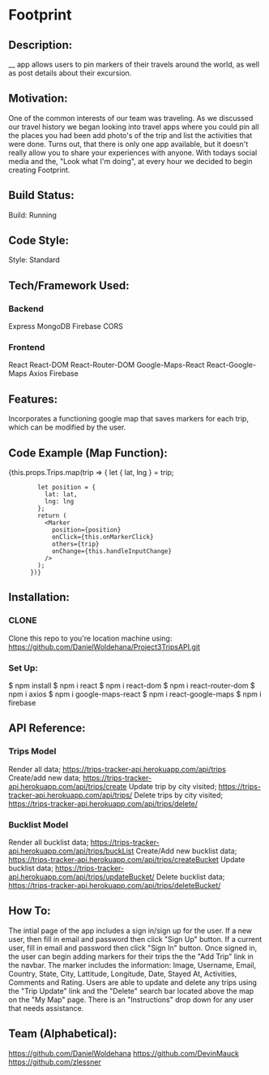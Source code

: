 # Footprint

## Description:

\_\_ app allows users to pin markers of their travels around the world, as well as post details about their excursion.

## Motivation:

One of the common interests of our team was traveling. As we discussed our travel history we began looking into travel apps where you could pin all the places you had been add photo's of the trip and list the activities that were done. Turns out, that there is only one app available, but it doesn't really allow you to share your experiences with anyone. With todays social media and the, "Look what I'm doing", at every hour we decided to begin creating Footprint.

## Build Status:

Build: Running

## Code Style:

Style: Standard

## Tech/Framework Used:

### Backend

Express
MongoDB
Firebase
CORS

### Frontend

React
React-DOM
React-Router-DOM
Google-Maps-React
React-Google-Maps
Axios
Firebase

## Features:

Incorporates a functioning google map that saves markers for each trip, which can be modified by the user.

## Code Example (Map Function):

<Map
          google={this.props.google}
          zoom={2}
          style={mapStyles}
          initialCenter={this.state.initCenter}
          onDragend={this.centerMoved}
          bounds={this.state.bounds}
          onClick={this.onMapClicked}
          onChange={this.handleInputChange}
        >
{this.props.Trips.map(trip => {
let { lat, lng } = trip;

            let position = {
              lat: lat,
              lng: lng
            };
            return (
              <Marker
                position={position}
                onClick={this.onMarkerClick}
                others={trip}
                onChange={this.handleInputChange}
              />
            );
          })}

## Installation:

### CLONE

Clone this repo to you're location machine using: https://github.com/DanielWoldehana/Project3TripsAPI.git

### Set Up:

$ npm install
$ npm i react
$ npm i react-dom
$ npm i react-router-dom
$ npm i axios
$ npm i google-maps-react
$ npm i react-google-maps
$ npm i firebase

## API Reference:

### Trips Model

Render all data; https://trips-tracker-api.herokuapp.com/api/trips
Create/add new data; https://trips-tracker-api.herokuapp.com/api/trips/create
Update trip by city visited; https://trips-tracker-api.herokuapp.com/api/trips/<cityVisited>
Delete trips by city visited; https://trips-tracker-api.herokuapp.com/api/trips/delete/<cityVisited>

### Bucklist Model

Render all bucklist data; https://trips-tracker-api.herokuapp.com/api/trips/buckList
Create/Add new bucklist data; https://trips-tracker-api.herokuapp.com/api/trips/createBucket
Update bucklist data; https://trips-tracker-api.herokuapp.com/api/trips/updateBucket/<nameOfSite>
Delete bucklist data; https://trips-tracker-api.herokuapp.com/api/trips/deleteBucket/<nameOfSite>

## How To:

The intial page of the app includes a sign in/sign up for the user. If a new user, then fill in email and password then click "Sign Up" button. If a current user, fill in email and password then click "Sign In" button. Once signed in, the user can begin adding markers for their trips the the "Add Trip" link in the navbar. The marker includes the information: Image, Username, Email, Country, State, City, Lattitude, Longitude, Date, Stayed At, Activities, Comments and Rating. Users are able to update and delete any trips using the "Trip Update" link and the "Delete" search bar located above the map on the "My Map" page. There is an "Instructions" drop down for any user that needs assistance.

## Team (Alphabetical):

https://github.com/DanielWoldehana
https://github.com/DevinMauck
https://github.com/zlessner
